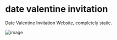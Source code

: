 # date valentine invitation
 Date Valentine Invitation Website, completely static.

![image](https://github.com/user-attachments/assets/da23e467-1d46-4625-8cbb-add7d62ebe0f)
